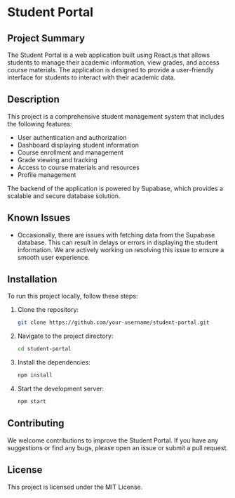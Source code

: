 # Student Portal

## Project Summary

The Student Portal is a web application built using React.js that allows students to manage their academic information, view grades, and access course materials. The application is designed to provide a user-friendly interface for students to interact with their academic data.

## Description

This project is a comprehensive student management system that includes the following features:
- User authentication and authorization
- Dashboard displaying student information
- Course enrollment and management
- Grade viewing and tracking
- Access to course materials and resources
- Profile management

The backend of the application is powered by Supabase, which provides a scalable and secure database solution.

## Known Issues

- Occasionally, there are issues with fetching data from the Supabase database. This can result in delays or errors in displaying the student information. We are actively working on resolving this issue to ensure a smooth user experience.

## Installation

To run this project locally, follow these steps:

1. Clone the repository:
   ```bash
   git clone https://github.com/your-username/student-portal.git
   ```
2. Navigate to the project directory:
   ```bash
   cd student-portal
   ```
3. Install the dependencies:
   ```bash
   npm install
   ```
4. Start the development server:
   ```bash
   npm start
   ```

## Contributing

We welcome contributions to improve the Student Portal. If you have any suggestions or find any bugs, please open an issue or submit a pull request.

## License

This project is licensed under the MIT License.
